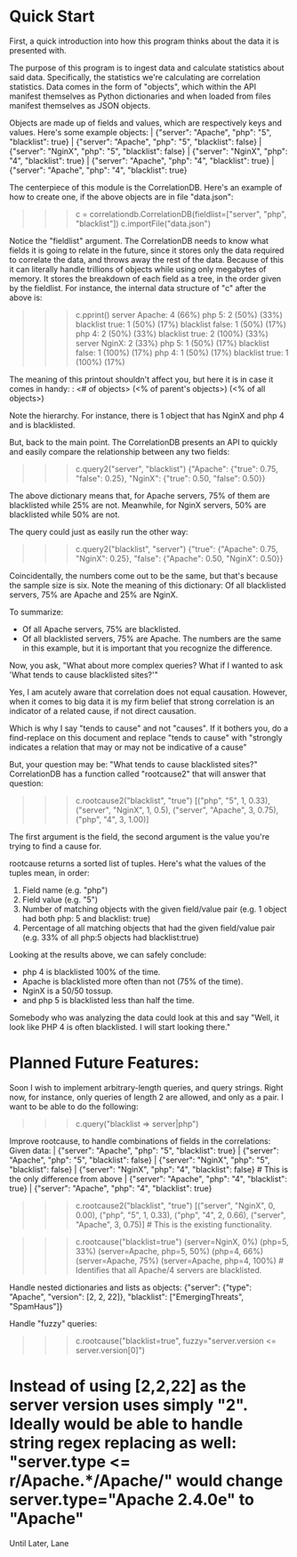 Quick Start
===========
First, a quick introduction into how this program thinks about the data it is presented with.

The purpose of this program is to ingest data and calculate statistics about said data. Specifically, the statistics we're calculating are correlation statistics. Data comes in the form of "objects", which within the API manifest themselves as Python dictionaries and when loaded from files manifest themselves as JSON objects.

Objects are made up of fields and values, which are respectively keys and values. Here's some example objects:
| {"server": "Apache", "php": "5", "blacklist": true}
| {"server": "Apache", "php": "5", "blacklist": false}
| {"server": "NginX",  "php": "5", "blacklist": false}
| {"server": "NginX",  "php": "4", "blacklist": true}
| {"server": "Apache", "php": "4", "blacklist": true}
| {"server": "Apache", "php": "4", "blacklist": true}

The centerpiece of this module is the CorrelationDB. Here's an example of how to create one, if the above objects are in file "data.json":
>>> c = correlationdb.CorrelationDB(fieldlist=["server", "php", "blacklist"])
>>> c.importFile("data.json")

Notice the "fieldlist" argument. The CorrelationDB needs to know what fields it is going to relate in the future, since it stores only the data required to correlate the data, and throws away the rest of the data. Because of this it can literally handle trillions of objects while using only megabytes of memory. It stores the breakdown of each field as a tree, in the order given by the fieldlist. For instance, the internal data structure of "c" after the above is:

>>> c.pprint()
server Apache: 4 (66%)
  php 5: 2 (50%) (33%)
    blacklist true: 1 (50%) (17%)
    blacklist false: 1 (50%) (17%)
  php 4: 2 (50%) (33%)
    blacklist true: 2 (100%) (33%)
server NginX: 2 (33%)
  php 5: 1 (50%) (17%)
    blacklist false: 1 (100%) (17%)
  php 4: 1 (50%) (17%)
    blacklist true: 1 (100%) (17%)

The meaning of this printout shouldn't affect you, but here it is in case it comes in handy:
<field> <value>: <# of objects> (<% of parent's objects>) (<% of all objects>)

Note the hierarchy. For instance, there is 1 object that has NginX and php 4 and is blacklisted.

But, back to the main point. The CorrelationDB presents an API to quickly and easily compare the relationship between any two fields:
>>> c.query2("server", "blacklist")
{"Apache": {"true": 0.75, "false": 0.25},
 "NginX":  {"true": 0.50, "false": 0.50}}

The above dictionary means that, for Apache servers, 75% of them are blacklisted while 25% are not. Meanwhile, for NginX servers, 50% are blacklisted while 50% are not.

The query could just as easily run the other way:
>>> c.query2("blacklist", "server")
{"true":  {"Apache": 0.75, "NginX": 0.25},
 "false": {"Apache": 0.50, "NginX": 0.50}}

Coincidentally, the numbers come out to be the same, but that's because the sample size is six. Note the meaning of this dictionary: Of all blacklisted servers, 75% are Apache and 25% are NginX.

To summarize:
- Of all Apache servers, 75% are blacklisted.
- Of all blacklisted servers, 75% are Apache.
The numbers are the same in this example, but it is important that you recognize the difference.

Now, you ask, "What about more complex queries? What if I wanted to ask 'What tends to cause blacklisted sites?'"

Yes, I am acutely aware that correlation does not equal causation. However, when it comes to big data it is my firm belief that strong correlation is an indicator of a related cause, if not direct causation.

Which is why I say "tends to cause" and not "causes". If it bothers you, do a find-replace on this document and replace "tends to cause" with "strongly indicates a relation that may or may not be indicative of a cause"

But, your question may be: "What tends to cause blacklisted sites?" CorrelationDB has a function called "rootcause2" that will answer that question:
>>> c.rootcause2("blacklist", "true")
[("php",    "5",      1, 0.33),
 ("server", "NginX",  1, 0.5),
 ("server", "Apache", 3, 0.75),
 ("php",    "4",      3, 1.00)]

The first argument is the field, the second argument is the value you're trying to find a cause for.

rootcause returns a sorted list of tuples. Here's what the values of the tuples mean, in order:
1. Field name (e.g. "php")
2. Field value (e.g. "5")
3. Number of matching objects with the given field/value pair (e.g. 1 object had both php: 5 and blacklist: true)
4. Percentage of all matching objects that had the given field/value pair (e.g. 33% of all php:5 objects had blacklist:true)

Looking at the results above, we can safely conclude:
- php 4 is blacklisted 100% of the time.
- Apache is blacklisted more often than not (75% of the time).
- NginX is a 50/50 tossup.
- and php 5 is blacklisted less than half the time.

Somebody who was analyzing the data could look at this and say "Well, it look like PHP 4 is often blacklisted. I will start looking there."

Planned Future Features:
========================
Soon I wish to implement arbitrary-length queries, and query strings. Right now, for instance, only queries of length 2 are allowed, and only as a pair. I want to be able to do the following:
>>> c.query("blacklist => server|php")

Improve rootcause, to handle combinations of fields in the correlations:
Given data:
| {"server": "Apache", "php": "5", "blacklist": true}
| {"server": "Apache", "php": "5", "blacklist": false}
| {"server": "NginX",  "php": "5", "blacklist": false}
| {"server": "NginX",  "php": "4", "blacklist": false} # This is the only difference from above
| {"server": "Apache", "php": "4", "blacklist": true}
| {"server": "Apache", "php": "4", "blacklist": true}

>>> c.rootcause2("blacklist", "true")
[("server", "NginX",  0, 0.00),
 ("php",    "5",      1, 0.33),
 ("php",    "4",      2, 0.66),
 ("server", "Apache", 3, 0.75)] # This is the existing functionality.

>>> c.rootcause("blacklist=true")
(server=NginX, 0%)
(php=5, 33%)
(server=Apache, php=5, 50%)
(php=4, 66%)
(server=Apache, 75%)
(server=Apache, php=4, 100%) # Identifies that all Apache/4 servers are blacklisted.

Handle nested dictionaries and lists as objects:
{"server": {"type": "Apache", "version": [2, 2, 22]},
 "blacklist": ["EmergingThreats", "SpamHaus"]}

Handle "fuzzy" queries:
>>> c.rootcause("blacklist=true", fuzzy="server.version <= server.version[0]")
# Instead of using [2,2,22] as the server version uses simply "2". Ideally would be able to handle string regex replacing as well: "server.type <= r/Apache.*/Apache/" would change server.type="Apache 2.4.0e" to "Apache"

Until Later,
Lane

